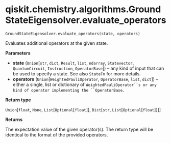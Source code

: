 # qiskit.chemistry.algorithms.GroundStateEigensolver.evaluate\_operators

`GroundStateEigensolver.evaluate_operators(state, operators)`

Evaluates additional operators at the given state.

**Parameters**

*   **state** (`Union`\[`str`, `dict`, `Result`, `list`, `ndarray`, `Statevector`, `QuantumCircuit`, `Instruction`, `OperatorBase`]) – any kind of input that can be used to specify a state. See also `StateFn` for more details.
*   **operators** (`Union`\[`WeightedPauliOperator`, `OperatorBase`, `list`, `dict`]) – either a single, list or dictionary of `WeightedPauliOperator``s or any kind of operator implementing the ``OperatorBase`.

**Return type**

`Union`\[`float`, `None`, `List`\[`Optional`\[`float`]], `Dict`\[`str`, `List`\[`Optional`\[`float`]]]]

**Returns**

The expectation value of the given operator(s). The return type will be identical to the format of the provided operators.
